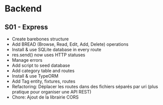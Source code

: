 # Backend

## S01 - Express

- Create barebones structure
- Add BREAD (Browse, Read, Edit, Add, Delete) operations
- Install & use SQLite database in every route
- res.send() now uses HTTP statuses
- Manage errors
- Add script to seed database
- Add category table and routes
- Install & use TypeORM
- Add Tag entity, fixtures, routes
- Refactoring: Déplacer les routes dans des fichiers séparés par uri (plus pratique pour organiser une API REST)
- Chore: Ajout de la librairie CORS
